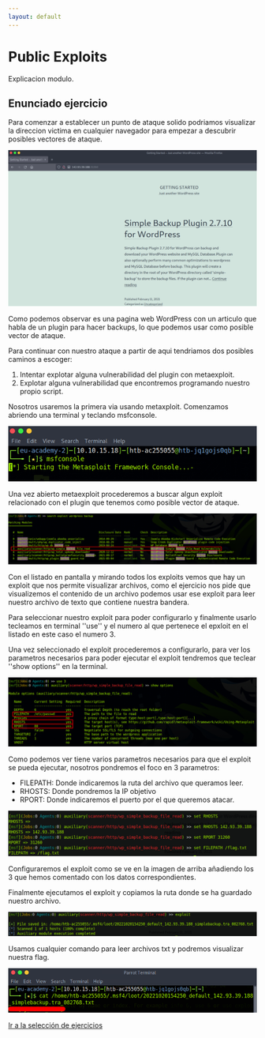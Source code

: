 ```yaml
---
layout: default
---
```


# Public Exploits

Explicacion modulo.

## Enunciado ejercicio

Para comenzar a establecer un punto de ataque solido podriamos visualizar la direccion victima en cualquier navegador para empezar a descubrir posibles vectores de ataque.

![pagina web objetivo!](/assets/images/PublicExploits/01.png "Visualizacion de la pagina web objetivo")

Como podemos observar es una pagina web WordPress con un articulo que habla de un plugin para hacer backups, lo que podemos usar como posible vector de ataque.

Para continuar con nuestro ataque a partir de aqui tendriamos dos posibles caminos a escoger:

 1. Intentar explotar alguna vulnerabilidad del plugin con metaexploit.
 2. Explotar alguna vulnerabilidad que encontremos programando nuestro propio script.

Nosotros usaremos la primera via usando metaxploit. Comenzamos abriendo una terminal y teclando msfconsole.

![iniciando metaexploit!](/assets/images/PublicExploits/02.png "Iniciando metaexploit desde la terminal")

Una vez abierto metaexploit procederemos a buscar algun exploit relacionado con el plugin que tenemos como posible vector de ataque.

![buscando exploit!](/assets/images/PublicExploits/03.png "Buscando exploit para usar contra nuestro objetivo")

Con el listado en pantalla y mirando todos los exploits vemos que hay un exploit que nos permite visualizar archivos, como el ejercicio nos pide que visualizemos el contenido de un archivo podemos usar ese exploit para leer nuestro archivo de texto que contiene nuestra bandera.

Para seleccionar nuestro exploit para poder configurarlo y finalmente usarlo tecleamos en terminal ''use'' y el numero al que pertenece el epxloit en el listado en este caso el numero 3.

Una vez seleccionado el exploit procederemos a configurarlo, para ver los parametros necesarios para poder ejecutar el exploit tendremos que teclear ''show options'' en la terminal.

![investigando exploit!](/assets/images/PublicExploits/04.png "Investigando configuraciones del exploit seleccionado")

Como podemos ver tiene varios parametros necesarios para que el exploit se pueda ejecutar, nosotros pondremos el foco en 3 parametros:

 - FILEPATH: Donde indicaremos la ruta del archivo que queramos leer.
 - RHOSTS: Donde pondremos la IP objetivo
 - RPORT: Donde indicaremos el puerto por el que queremos atacar.

![configurando exploit!](/assets/images/PublicExploits/05.png "Añadiendo parametros al exploit")

Configuraremos el exploit como se ve en la imagen de arriba añadiendo los 3 que hemos comentado con los datos correspondientes.

Finalmente ejecutamos el exploit y copiamos la ruta donde se ha guardado nuestro archivo.

![ejecutando exploit!](/assets/images/PublicExploits/06.png "Ejecutando el exploit")

Usamos cualquier comando para leer archivos txt y podremos visualizar nuestra flag.

![flag!](/assets/images/PublicExploits/07.png "Flag del ejercicio.")

[Ir a la selección de ejercicios](../GettingStarted.md)
